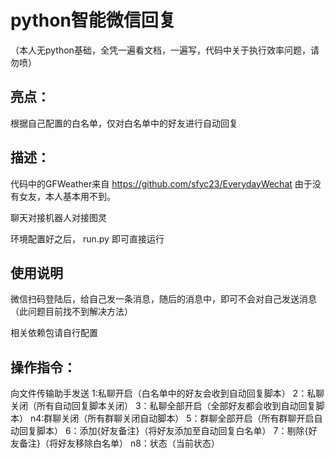 # python智能微信回复

（本人无python基础，全凭一遍看文档，一遍写，代码中关于执行效率问题，请勿喷）


## 亮点：
根据自己配置的白名单，仅对白名单中的好友进行自动回复

## 描述：
代码中的GFWeather来自
https://github.com/sfyc23/EverydayWechat  由于没有女友，本人基本用不到。

聊天对接机器人对接图灵

环境配置好之后， run.py 即可直接运行



## 使用说明
微信扫码登陆后，给自己发一条消息，随后的消息中，即可不会对自己发送消息（此问题目前找不到解决方法）

相关依赖包请自行配置

## 操作指令：
向文件传输助手发送
1:私聊开启（白名单中的好友会收到自动回复脚本）
2：私聊关闭（所有自动回复脚本关闭）
3：私聊全部开启（全部好友都会收到自动回复脚本）
n4:群聊关闭（所有群聊关闭自动脚本）
5：群聊全部开启（所有群聊开启自动回复脚本）
6：添加{好友备注}（将好友添加至自动回复白名单）
7：剔除{好友备注}（将好友移除白名单）
n8：状态（当前状态）
